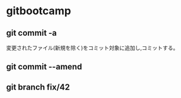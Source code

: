 # gitbootcamp
## git commit -a
変更されたファイル(新規を除く)をコミット対象に追加し,コミットする。
## git commit --amend
## git branch fix/42
